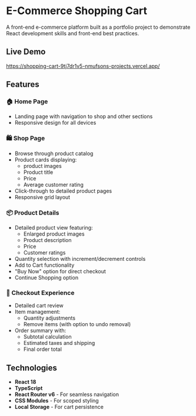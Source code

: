 # E-Commerce Shopping Cart

A front-end e-commerce platform built as a portfolio project to demonstrate React development skills and front-end best practices.

## Live Demo

https://shopping-cart-9tj7dr1v5-nmufsons-projects.vercel.app/

## Features

### 🏠 Home Page

- Landing page with navigation to shop and other sections
- Responsive design for all devices

### 🛍️ Shop Page

- Browse through product catalog
- Product cards displaying:
  - product images
  - Product title
  - Price
  - Average customer rating
- Click-through to detailed product pages
- Responsive grid layout

### 📦 Product Details

- Detailed product view featuring:
  - Enlarged product images
  - Product description
  - Price
  - Customer ratings
- Quantity selection with increment/decrement controls
- Add to Cart functionality
- "Buy Now" option for direct checkout
- Continue Shopping option

### 🛒 Checkout Experience

- Detailed cart review
- Item management:
  - Quantity adjustments
  - Remove items (with option to undo removal)
- Order summary with:
  - Subtotal calculation
  - Estimated taxes and shipping
  - Final order total

## Technologies

- **React 18**
- **TypeScript**
- **React Router v6** - For seamless navigation
- **CSS Modules** - For scoped styling
- **Local Storage** - For cart persistence
